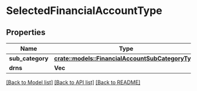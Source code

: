 # SelectedFinancialAccountType

## Properties

Name | Type | Description | Notes
------------ | ------------- | ------------- | -------------
**sub_category** | [**crate::models::FinancialAccountSubCategoryType**](FinancialAccountSubCategoryType.md) |  | 
**drns** | **Vec<String>** | DRNs. | 

[[Back to Model list]](../README.md#documentation-for-models) [[Back to API list]](../README.md#documentation-for-api-endpoints) [[Back to README]](../README.md)


